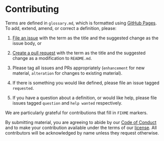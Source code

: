 # Contributing

Terms are defined in `glossary.md`, which is formatted using [GitHub Pages][ghp].
To add, extend, amend, or correct a definition, please:

1.  [File an issue][issues] with the term as the title and the suggested change as the issue body,
    or

2.  [Create a pull request][pr] with the term as the title and the suggested change as a modification to `README.md`.

3.  Please tag all issues and PRs appropriately (`enhancement` for new material, `alteration` for changes to existing material).

4.  If there is something you would like defined, please file an issue tagged `requested`.

5.  If you have a question about a definition, or would like help, please file issues tagged `question` and `help wanted` respectively.

We are particularly grateful for contributions that fill in `FIXME` markers.

By submitting material, you are agreeing to abide by our [Code of Conduct](CONDUCT.md)
and to make your contribution available under the terms of our [license](LICENSE.md).
All contributors will be acknowledged by name unless they request otherwise.

[ghp]: https://pages.github.com
[issues]: https://github.com/gvwilson/glossRy/issues
[pr]: https://github.com/gvwilson/glossRy/pulls
